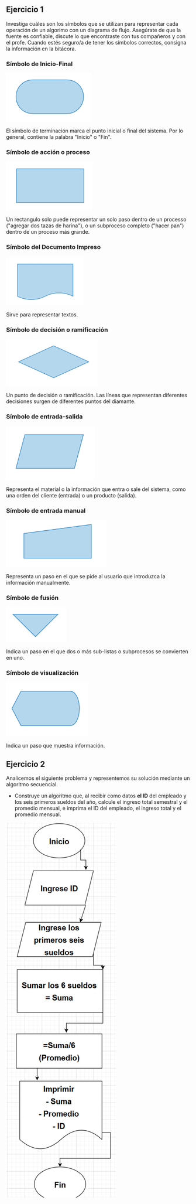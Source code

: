 ## Ejercicio 1

Investiga cuáles son los símbolos que se utilizan para representar cada operación de un algorimo con un diagrama de flujo. Asegúrate de que la fuente es confiable, discute lo que encontraste con tus compañeros y con el profe. Cuando estés seguro/a de tener los símbolos correctos, consigna la información en la bitácora.

### Símbolo de Inicio-Final
![alt text](image.png)

El símbolo de terminación marca el punto inicial o final del sistema. Por lo general, contiene la palabra "Inicio" o "Fin".

### Símbolo de acción o proceso
![alt text](image-1.png)

Un rectangulo solo puede representar un solo paso dentro de un processo ("agregar dos tazas de harina"), o un subproceso completo ("hacer pan") dentro de un proceso más grande.

### Símbolo del Documento Impreso
![alt text](image-2.png)

Sirve para representar textos.

### Símbolo de decisión o ramificación
![alt text](image-3.png)

Un punto de decisión o ramificación. Las líneas que representan diferentes decisiones surgen de diferentes puntos del diamante.

### Símbolo de entrada-salida
![alt text](image-4.png)

Representa el material o la información que entra o sale del sistema, como una orden del cliente (entrada) o un producto (salida).

### Símbolo de entrada manual
![alt text](image-5.png)

Representa un paso en el que se pide al usuario que introduzca la información manualmente.

### Símbolo de fusión
![alt text](image-6.png)

Indica un paso en el que dos o más sub-listas o subprocesos se convierten en uno.

### Símbolo de visualización
![alt text](image-7.png)

Indica un paso que muestra información.


## Ejercicio 2

Analicemos el siguiente problema y representemos su solución mediante un algoritmo secuencial.

- Construye un algoritmo que, al recibir como datos **el ID** del empleado y los seis primeros sueldos del año, calcule el ingreso total semestral y el promedio mensual, e imprima el ID del empleado, el ingreso total y el promedio mensual.

![alt text](image-8.png)